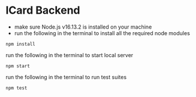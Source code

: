 # ICard Backend

-   make sure Node.js v16.13.2 is installed on your machine
-   run the following in the terminal to install all the required node modules

```
npm install
```

run the following in the terminal to start local server

```
npm start
```

run the following in the terminal to run test suites

```
npm test